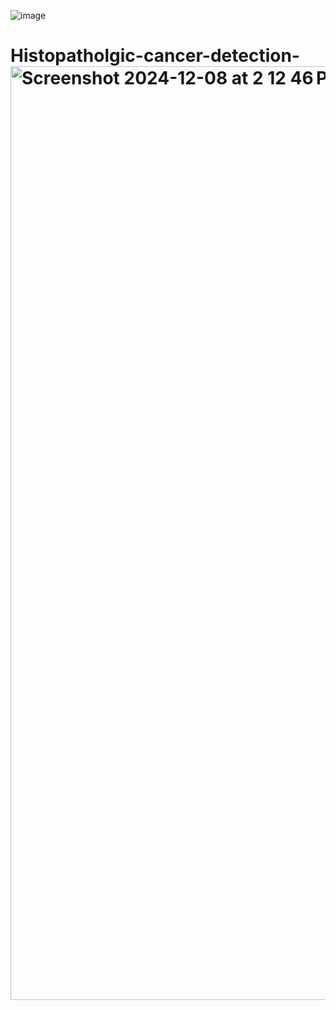 ![image](https://github.com/user-attachments/assets/489705fc-cec3-4339-88c8-b607a0671359)
# Histopatholgic-cancer-detection-<img width="1494" alt="Screenshot 2024-12-08 at 2 12 46 PM" src="https://github.com/user-attachments/assets/54361d11-a66c-422e-bb95-0cf53df7a883">
